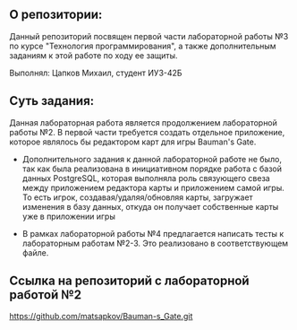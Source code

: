 ## О репозитории:

Данный репозиторий посвящен первой части лабораторной работы №3 по курсе "Технология программирования", а также дополнительным заданиям к этой работе по ходу ее защиты.

Выполнял: Цапков Михаил, студент ИУ3-42Б

## Суть задания:

Данная лабораторная работа является продолжением лабораторной работы №2. В первой части требуется создать отдельное приложение, которое являлось бы редактором карт для игры Bauman's Gate.

- Дополнительного задания к данной лабораторной работе не было, так как была реализована в инициативном порядке работа с базой данных PostgreSQL, которая выполняла роль связующего свеза между приложением редактора карты и приложением самой игры. То есть игрок, создавая/удаляя/обновляя карты, загружает изменения в базу данных, откуда он получает собственные карты уже в приложении игры

- В рамках лабораторной работы №4 предлагается написать тесты к лабораторным работам №2-3. Это реализовано в соответствующем файле.


## Ссылка на репозиторий с лабораторной работой №2

https://github.com/matsapkov/Bauman-s_Gate.git
